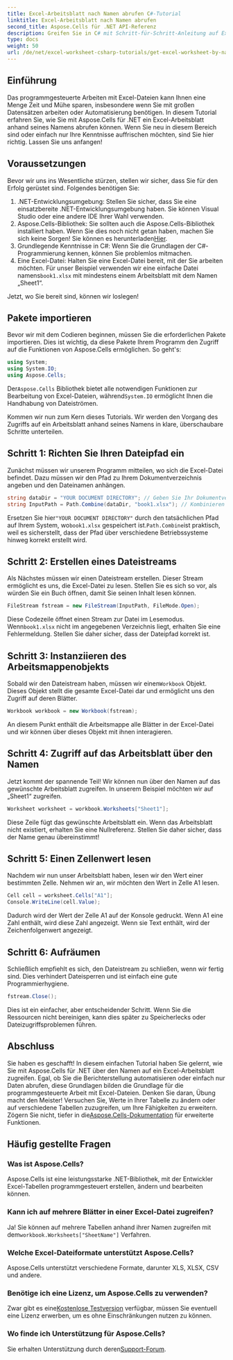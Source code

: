 ```yaml
---
title: Excel-Arbeitsblatt nach Namen abrufen C#-Tutorial
linktitle: Excel-Arbeitsblatt nach Namen abrufen
second_title: Aspose.Cells für .NET API-Referenz
description: Greifen Sie in C# mit Schritt-für-Schritt-Anleitung auf Excel-Arbeitsblätter nach Namen zu und verwenden Sie Aspose.Cells für .NET für eine bessere Codeeffizienz.
type: docs
weight: 50
url: /de/net/excel-worksheet-csharp-tutorials/get-excel-worksheet-by-name-csharp-tutorial/
---
```

## Einführung

Das programmgesteuerte Arbeiten mit Excel-Dateien kann Ihnen eine Menge Zeit und Mühe sparen, insbesondere wenn Sie mit großen Datensätzen arbeiten oder Automatisierung benötigen. In diesem Tutorial erfahren Sie, wie Sie mit Aspose.Cells für .NET ein Excel-Arbeitsblatt anhand seines Namens abrufen können. Wenn Sie neu in diesem Bereich sind oder einfach nur Ihre Kenntnisse auffrischen möchten, sind Sie hier richtig. Lassen Sie uns anfangen!

## Voraussetzungen

Bevor wir uns ins Wesentliche stürzen, stellen wir sicher, dass Sie für den Erfolg gerüstet sind. Folgendes benötigen Sie:

1. .NET-Entwicklungsumgebung: Stellen Sie sicher, dass Sie eine einsatzbereite .NET-Entwicklungsumgebung haben. Sie können Visual Studio oder eine andere IDE Ihrer Wahl verwenden.
2.  Aspose.Cells-Bibliothek: Sie sollten auch die Aspose.Cells-Bibliothek installiert haben. Wenn Sie dies noch nicht getan haben, machen Sie sich keine Sorgen! Sie können es herunterladen[Hier](https://releases.aspose.com/cells/net/).
3. Grundlegende Kenntnisse in C#: Wenn Sie die Grundlagen der C#-Programmierung kennen, können Sie problemlos mitmachen.
4. Eine Excel-Datei: Halten Sie eine Excel-Datei bereit, mit der Sie arbeiten möchten. Für unser Beispiel verwenden wir eine einfache Datei namens`book1.xlsx` mit mindestens einem Arbeitsblatt mit dem Namen „Sheet1“.

Jetzt, wo Sie bereit sind, können wir loslegen!

## Pakete importieren

Bevor wir mit dem Codieren beginnen, müssen Sie die erforderlichen Pakete importieren. Dies ist wichtig, da diese Pakete Ihrem Programm den Zugriff auf die Funktionen von Aspose.Cells ermöglichen. So geht's:

```csharp
using System;
using System.IO;
using Aspose.Cells;
```

 Der`Aspose.Cells` Bibliothek bietet alle notwendigen Funktionen zur Bearbeitung von Excel-Dateien, während`System.IO` ermöglicht Ihnen die Handhabung von Dateiströmen.

Kommen wir nun zum Kern dieses Tutorials. Wir werden den Vorgang des Zugriffs auf ein Arbeitsblatt anhand seines Namens in klare, überschaubare Schritte unterteilen.

## Schritt 1: Richten Sie Ihren Dateipfad ein

Zunächst müssen wir unserem Programm mitteilen, wo sich die Excel-Datei befindet. Dazu müssen wir den Pfad zu Ihrem Dokumentverzeichnis angeben und den Dateinamen anhängen.

```csharp
string dataDir = "YOUR DOCUMENT DIRECTORY"; // Geben Sie Ihr Dokumentverzeichnis an
string InputPath = Path.Combine(dataDir, "book1.xlsx"); // Kombinieren Sie, um den vollständigen Pfad zu bilden
```

 Ersetzen Sie hier`"YOUR DOCUMENT DIRECTORY"` durch den tatsächlichen Pfad auf Ihrem System, wo`book1.xlsx` gespeichert ist.`Path.Combine`ist praktisch, weil es sicherstellt, dass der Pfad über verschiedene Betriebssysteme hinweg korrekt erstellt wird.

## Schritt 2: Erstellen eines Dateistreams

Als Nächstes müssen wir einen Dateistream erstellen. Dieser Stream ermöglicht es uns, die Excel-Datei zu lesen. Stellen Sie es sich so vor, als würden Sie ein Buch öffnen, damit Sie seinen Inhalt lesen können.

```csharp
FileStream fstream = new FileStream(InputPath, FileMode.Open);
```

 Diese Codezeile öffnet einen Stream zur Datei im Lesemodus. Wenn`book1.xlsx` nicht im angegebenen Verzeichnis liegt, erhalten Sie eine Fehlermeldung. Stellen Sie daher sicher, dass der Dateipfad korrekt ist.

## Schritt 3: Instanziieren des Arbeitsmappenobjekts

 Sobald wir den Dateistream haben, müssen wir einen`Workbook` Objekt. Dieses Objekt stellt die gesamte Excel-Datei dar und ermöglicht uns den Zugriff auf deren Blätter.

```csharp
Workbook workbook = new Workbook(fstream);
```

An diesem Punkt enthält die Arbeitsmappe alle Blätter in der Excel-Datei und wir können über dieses Objekt mit ihnen interagieren.

## Schritt 4: Zugriff auf das Arbeitsblatt über den Namen

Jetzt kommt der spannende Teil! Wir können nun über den Namen auf das gewünschte Arbeitsblatt zugreifen. In unserem Beispiel möchten wir auf „Sheet1“ zugreifen.

```csharp
Worksheet worksheet = workbook.Worksheets["Sheet1"];
```

Diese Zeile fügt das gewünschte Arbeitsblatt ein. Wenn das Arbeitsblatt nicht existiert, erhalten Sie eine Nullreferenz. Stellen Sie daher sicher, dass der Name genau übereinstimmt!

## Schritt 5: Einen Zellenwert lesen

Nachdem wir nun unser Arbeitsblatt haben, lesen wir den Wert einer bestimmten Zelle. Nehmen wir an, wir möchten den Wert in Zelle A1 lesen.

```csharp
Cell cell = worksheet.Cells["A1"];
Console.WriteLine(cell.Value);
```

Dadurch wird der Wert der Zelle A1 auf der Konsole gedruckt. Wenn A1 eine Zahl enthält, wird diese Zahl angezeigt. Wenn sie Text enthält, wird der Zeichenfolgenwert angezeigt.

## Schritt 6: Aufräumen

Schließlich empfiehlt es sich, den Dateistream zu schließen, wenn wir fertig sind. Dies verhindert Dateisperren und ist einfach eine gute Programmierhygiene.

```csharp
fstream.Close();
```

Dies ist ein einfacher, aber entscheidender Schritt. Wenn Sie die Ressourcen nicht bereinigen, kann dies später zu Speicherlecks oder Dateizugriffsproblemen führen.

## Abschluss

Sie haben es geschafft! In diesem einfachen Tutorial haben Sie gelernt, wie Sie mit Aspose.Cells für .NET über den Namen auf ein Excel-Arbeitsblatt zugreifen. Egal, ob Sie die Berichterstellung automatisieren oder einfach nur Daten abrufen, diese Grundlagen bilden die Grundlage für die programmgesteuerte Arbeit mit Excel-Dateien.
 Denken Sie daran, Übung macht den Meister! Versuchen Sie, Werte in Ihrer Tabelle zu ändern oder auf verschiedene Tabellen zuzugreifen, um Ihre Fähigkeiten zu erweitern. Zögern Sie nicht, tiefer in die[Aspose.Cells-Dokumentation](https://reference.aspose.com/cells/net/) für erweiterte Funktionen.

## Häufig gestellte Fragen

### Was ist Aspose.Cells?
Aspose.Cells ist eine leistungsstarke .NET-Bibliothek, mit der Entwickler Excel-Tabellen programmgesteuert erstellen, ändern und bearbeiten können.

### Kann ich auf mehrere Blätter in einer Excel-Datei zugreifen?
 Ja! Sie können auf mehrere Tabellen anhand ihrer Namen zugreifen mit dem`workbook.Worksheets["SheetName"]` Verfahren.

### Welche Excel-Dateiformate unterstützt Aspose.Cells?
Aspose.Cells unterstützt verschiedene Formate, darunter XLS, XLSX, CSV und andere.

### Benötige ich eine Lizenz, um Aspose.Cells zu verwenden?
 Zwar gibt es eine[Kostenlose Testversion](https://releases.aspose.com/) verfügbar, müssen Sie eventuell eine Lizenz erwerben, um es ohne Einschränkungen nutzen zu können.

### Wo finde ich Unterstützung für Aspose.Cells?
Sie erhalten Unterstützung durch deren[Support-Forum](https://forum.aspose.com/c/cells/9).